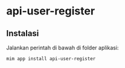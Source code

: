 # api-user-register

## Instalasi

Jalankan perintah di bawah di folder aplikasi:

```
mim app install api-user-register
```
